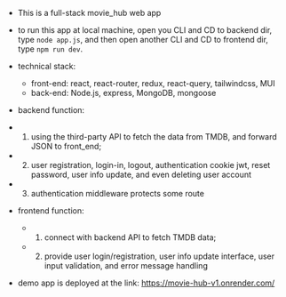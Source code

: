 - This is a full-stack movie_hub web app

- to run this app at local machine, open you CLI and CD to backend dir, type `node app.js`, and then open another CLI and CD to frontend dir, type `npm run dev`.

- technical stack: 
    - front-end: react, react-router, redux, react-query, tailwindcss, MUI
    - back-end: Node.js, express, MongoDB, mongoose

- backend function: 
 - 1. using the third-party API to fetch the data from TMDB, and forward JSON to front_end;
 - 2. user registration, login-in, logout, authentication cookie jwt, reset password, user info update, and even deleting user account
 - 3. authentication middleware protects some route

- frontend function: 
  - 1. connect with backend API to fetch TMDB data;
  - 2. provide user login/registration, user info update interface, user input validation, and error message handling

- demo app is deployed at the link: https://movie-hub-v1.onrender.com/ 
